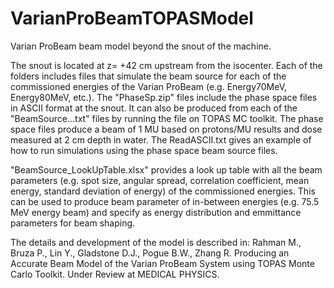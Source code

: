 # VarianProBeamTOPASModel
Varian ProBeam beam model beyond the snout of the machine.

The snout is located at z= +42 cm upstream from the isocenter. Each of the folders includes files that simulate the beam source for each of the commissioned energies of the Varian ProBeam (e.g. Energy70MeV, Energy80MeV, etc.). The "PhaseSp.zip" files include the phase space files in ASCII format at the snout. It can also be produced from each of the "BeamSource...txt" files by running the file on TOPAS MC toolkit. The phase space files produce a beam of 1 MU based on protons/MU results and dose measured at 2 cm depth in water. The ReadASCII.txt gives an example of how to run simulations using the phase space beam source files.

"BeamSource_LookUpTable.xlsx" provides a look up table with all the beam parameters (e.g. spot size, angular spread, correlation coefficient, mean energy, standard deviation of energy)  of the commissioned energies. This can be used to produce beam parameter of in-between energies (e.g. 75.5 MeV energy beam) and specify as energy distribution and emmittance parameters for beam shaping.


The details and development of the model is described in: Rahman M., Bruza P., Lin Y., Gladstone D.J., Pogue B.W., Zhang R. Producing an Accurate Beam Model of the Varian ProBeam System using TOPAS Monte Carlo Toolkit. Under Review at MEDICAL PHYSICS. 
